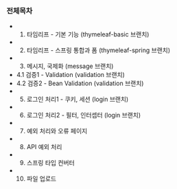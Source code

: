 ### 전체목차
* 1. 타임리프 - 기본 기능 (thymeleaf-basic 브랜치)
* 2. 타임리프 - 스프링 통합과 폼 (thymeleaf-spring 브랜치)
* 3. 메시지, 국제화 (message 브랜치)
* 4.1 검증1 - Validation (validation 브랜치)
* 4.2 검증2 - Bean Validation (validation 브랜치)
* 5. 로그인 처리1 - 쿠키, 세션 (login 브랜치)
* 6. 로그인 처리2 - 필터, 인터셉터 (login 브랜치)
* 7. 예외 처리와 오류 페이지
* 8. API 예외 처리
* 9. 스프링 타입 컨버터
* 10. 파일 업로드